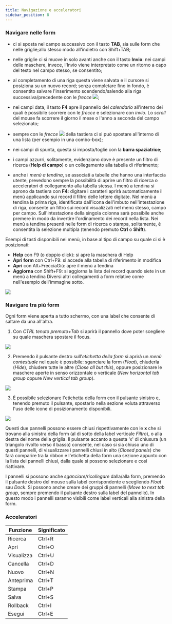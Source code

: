 ```yaml
---
title: Navigazione e acceleratori
sidebar_position: 8
---
```


### Navigare nelle form

- ci si sposta nel campo successivo con il tasto **TAB**, sia sulle form che nelle griglie;allo stesso modo all'indietro con Shift+TAB;

- nelle griglie ci si muove in solo avanti anche con il tasto **Invio**: nei campi delle maschere, invece, l'Invio viene interpretato come un ritorno a capo del testo nel campo stesso, se consentito;

- al completamento di una riga questa viene salvata e il cursore si posiziona su un nuovo record; senza completare fino in fondo, è consentito salvare l'inserimento scendendo/salendo alla riga successiva/precedente con le *frecce* ![](/img/neutral/common/updown.png);

- nei campi data, il tasto **F4** apre il pannello del *calendario* all'interno dei quali è possibile scorrere con le *frecce* e selezionare con *invio*. Lo *scroll* del mouse fa scorrere il giorno il mese o l'anno a seconda del campo selezionato;

- sempre con le *frecce* ![](/img/neutral/common/updown.png) della tastiera ci si può spostare all'interno di una lista (per esempio in una combo-box);

- nei campi di spunta, questa si imposta/toglie con la **barra spaziatrice**;

- i campi azzurri, solitamente, evidenziano dove è presente un filtro di ricerca (**Help di campo**) o un collegamento alla tabella di riferimento;

- anche i *menù a tendina*, se associati a tabelle che hanno una interfaccia utente, prevedono sempre la possibilità di aprire un filtro di ricerca o acceleratori di collegamento alla tabella stessa. I menù a tendina si aprono da tastiera con **F4**: digitare i caratteri aprirà automaticamente il menù applicando sui record il filtro delle lettere digitate.
Nel menù a tendina la prima riga, identificata dall'icona dell'imbuto nell'intestazione di riga, consente un filtro sui record visualizzati nel menù stesso, campo per campo. Sull'intestazione della singola colonna sarà possibile anche premere in modo da invertire l'ordinamento dei record nella lista.
Nei menù a tendina presenti nelle form di ricerca o stampa, solitamente, è consentita la selezione multipla (tenendo premuto **Ctrl** o **Shift**).


Esempi di tasti disponibili nei menù, in base al tipo di campo su quale ci si è posizionati:
- **Help** con F9 (o doppio click): si apre la maschera di Help
- **Apri form** con Ctrl+F9: si accede alla tabella di riferimento in modifica
- **Apri** con Alt+FrecciaGiù: apre il menù a tendina
- **Aggiorna** con Shift+F9: si aggiorna la lista dei record quando siete in un menù a tendina
Diversi altri collegamenti a form relative come nell'esempio dell'immagine sotto.

<p align="center">

![](/img/it-it/guide/operations-with-data/navigation-and-accelerators/image03.png)

</p>

### Navigare tra più form

Ogni form viene aperta a tutto schermo, con una label che consente di saltare da una all'altra.  

1. Con *CTRL tenuto premuto+Tab* si aprirà il pannello dove poter scegliere su quale maschera spostare il focus.  

<p align="center">

![](/img/it-it/guide/operations-with-data/navigation-and-accelerators/image04.png)

</p>
 
2. Premendo il pulsante destro sull'*etichetta della form* si aprirà un *menù contestuale* nel quale è possibile: sganciare la form (*Float*), chiuderla (*Hide*), chiudere tutte le altre (*Close all but this*), oppure posizionare le maschere aperte in senso orizzontale o verticale (*New horizontal tab group* oppure *New vertical tab group*).  

<p align="center">

![](/img/it-it/guide/operations-with-data/navigation-and-accelerators/image05.png)  

</p>

3. È possibile selezionare l'etichetta della form con il pulsante sinistro e, tenendo premuto il pulsante, spostarlo nella sezione voluta attraverso l'uso delle icone di posizionamento disponibili. 

<p align="center">

![](/img/it-it/guide/operations-with-data/navigation-and-accelerators/image06.png)  

</p>

Questi due pannelli possono essere chiusi rispettivamente con le **x** che si trovano alla sinistra della form (al di sotto della label verticale *Filtro*), o alla destra del nome della griglia. Il pulsante accanto a questa ‘x' di chiusura (un triangolo rivolto verso il basso) consente, nel caso si sia chiuso uno di questi pannelli, di visualizzare i pannelli chiusi in alto (*Closed panels*) che farà comparire tra la ribbon e l'etichetta della form una sezione appunto con la lista dei pannelli chiusi, dalla quale si possono selezionare e così riattivare.

I pannelli si possono anche *sganciare/ricollegare* dalla/alla form, premendo il pulsante destro del mouse sulla label corrispondente e scegliendo *Float* sau *Dock*.
Si possono anche creare dei gruppi di pannelli (*Move to next tab group*, sempre premendo il pulsante destro sulla label del pannello). In questo modo i pannelli saranno visibili come label verticali alla sinistra della form.



### Acceleratori

<p align="center">

| Funzione | Significato |
| --- | --- |
| Ricerca | Ctrl+R |
| Apri | Ctrl+O |
| Visualizza | Ctrl+U |
| Cancella | Ctrl+D |
| Nuovo | Ctrl+N |
| Anteprima | Ctrl+T |
| Stampa | Ctrl+P |
| Salva | Ctrl+S |
| Rollback | Ctrl+I |
| Esegui | Ctrl+E |

</p>